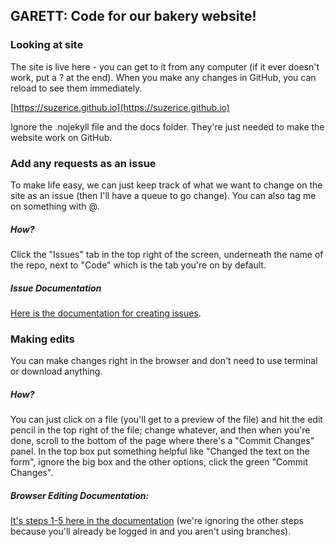 ## GARETT: Code for our bakery website!

### Looking at site

The site is live here - you can get to it from any computer (if it ever doesn't work, put a ? at the end). When you make any changes in GitHub, you can reload to see them immediately. 

[https://suzerice.github.io](https://suzerice.github.io)

Ignore the .nojekyll file and the docs folder. They're just needed to make the website work on GitHub.

### Add any requests as an issue

To make life easy, we can just keep track of what we want to change on the site as an issue (then I'll have a queue to go change). You can also tag me on something with @. 

##### How? 

Click the "Issues" tab in the top right of the screen, underneath the name of the repo, next to "Code" which is the tab you're on by default. 

##### Issue Documentation

[Here is the documentation for creating issues](https://help.github.com/en/articles/creating-an-issue).

### Making edits

You can make changes right in the browser and don't need to use terminal or download anything.

##### How?

You can just click on a file (you'll get to a preview of the file) and hit the edit pencil in the top right of the file; change whatever, and then when you're done, scroll to the bottom of the page where there's a "Commit Changes" panel. In the top box put something helpful like "Changed the text on the form", ignore the big box and the other options, click the green "Commit Changes".

##### Browser Editing Documentation:

[It's steps 1-5 here in the documentation](https://help.github.com/en/articles/editing-files-in-your-repository) (we're ignoring the other steps because you'll already be logged in and you aren't using branches).
